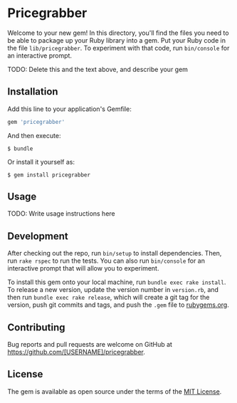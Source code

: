 # Pricegrabber

Welcome to your new gem! In this directory, you'll find the files you need to be able to package up your Ruby library into a gem. Put your Ruby code in the file `lib/pricegrabber`. To experiment with that code, run `bin/console` for an interactive prompt.

TODO: Delete this and the text above, and describe your gem

## Installation

Add this line to your application's Gemfile:

```ruby
gem 'pricegrabber'
```

And then execute:

    $ bundle

Or install it yourself as:

    $ gem install pricegrabber

## Usage

TODO: Write usage instructions here

## Development

After checking out the repo, run `bin/setup` to install dependencies. Then, run `rake rspec` to run the tests. You can also run `bin/console` for an interactive prompt that will allow you to experiment.

To install this gem onto your local machine, run `bundle exec rake install`. To release a new version, update the version number in `version.rb`, and then run `bundle exec rake release`, which will create a git tag for the version, push git commits and tags, and push the `.gem` file to [rubygems.org](https://rubygems.org).

## Contributing

Bug reports and pull requests are welcome on GitHub at https://github.com/[USERNAME]/pricegrabber.


## License

The gem is available as open source under the terms of the [MIT License](http://opensource.org/licenses/MIT).


